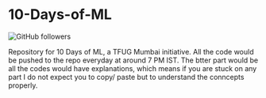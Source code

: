 # 10-Days-of-ML
![GitHub followers](https://img.shields.io/github/followers/altaf99?style=social)


Repository for 10 Days of ML, a TFUG Mumbai initiative. All the code would be pushed to the repo everyday at around 7 PM IST. The btter part would be all the codes would have explanations, which means if you are stuck on any part I do not expect you to copy/ paste but to understand the conncepts properly.
